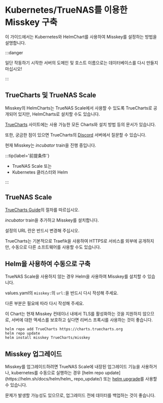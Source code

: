 # Kubernetes/TrueNAS를 이용한 Misskey 구축

이 가이드에서는 Kubernetes와 HelmChart를 사용하여 Misskey를 설정하는 방법을 설명합니다.

:::danger

일단 작동하기 시작한 서버의 도메인 및 호스트 이름으로는 데이터베이스를 다시 만들지 마십시오!

:::

## TrueCharts 및 TrueNAS Scale

Misskey의 HelmCharts는 TrueNAS Scale에서 사용할 수 있도록 TrueCharts로 공개되어 있지만, HelmCharts로 설치할 수도 있습니다.

[TrueCharts](https://truecharts.org/charts/description_list) 사이트에는 사용 가능한 모든 Charts와 설치 방법 등의 문서가 있습니다.

또한, 궁금한 점이 있으면 TrueCharts의 [Discord](https://discord.gg/Ax9ZgzKx9t) 서버에서 질문할 수 있습니다.

현재 Misskey는 _incubator_ train을 진행 중입니다.

:::tip{label='前提条件'}

- TrueNAS Scale
  또는
- Kubernetes 클러스터와 Helm

:::

## TrueNAS Scale

[TrueCharts Guide](https://truecharts.org/manual/guides/Adding-TrueCharts/)의 절차를 따르십시오.

_incubator_ train을 추가하고 Misskey를 설치합니다.

설정의 URL 란은 반드시 변경해 주십시오.

TrueCharts는 기본적으로 Traefik을 사용하여 HTTPS로 서비스를 외부에 공개하지만, 수동으로 다른 소프트웨어를 사용할 수도 있습니다.

## Helm을 사용하여 수동으로 구축

TrueNAS Scale을 사용하지 않는 경우 Helm을 사용하여 Misskey를 설치할 수 있습니다.

values.yaml의 `misskey:`의 `url:`을 반드시 다시 작성해 주세요.

다른 부분은 필요에 따라 다시 작성해 주세요.

이 Chart는 현재 Misskey 컨테이너 내에서 TLS를 활성화하는 것을 지원하지 않으므로, 서버에 대한 액세스를 보호하고 싶다면 리버스 프록시를 사용하는 것이 좋습니다.

```
helm repo add TrueCharts https://charts.truecharts.org
helm repo update
helm install misskey TrueCharts/misskey
```

## Misskey 업그레이드

Misskey를 업그레이드하려면 TrueNAS Scale에 내장된 업그레이드 기능을 사용하거나, kubernetes를 수동으로 실행하는 경우 [helm repo update](https\://helm.sh/docs/helm/helm_ repo_update/) 또는 [helm upgrade](https://helm.sh/docs/helm/helm_upgrade/)를 사용할 수 있습니다.

문제가 발생할 가능성도 있으므로, 업그레이드 전에 데이터를 백업하는 것이 좋습니다.
